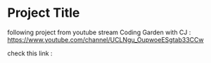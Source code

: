 # Project Title

following project from youtube stream Coding Garden with CJ : https://www.youtube.com/channel/UCLNgu_OupwoeESgtab33CCw

check this link : 